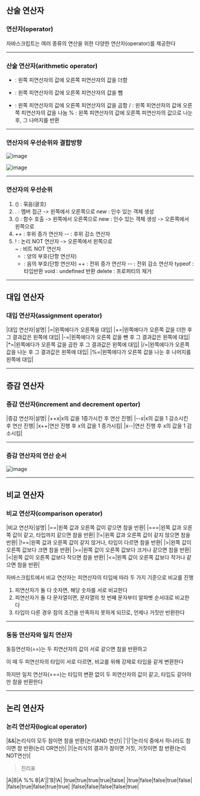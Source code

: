 ## 산술 연산자
### 연산자(operator)
자바스크립트는 여러 종류의 연산을 위한 다양한 연산자(operator)를 제공한다

---

### 산술 연산자(arithmetic operator)

+ : 왼쪽 피연산자의 값에 오른쪽 피연산자의 값을 더함
- : 왼쪽 피연산자의 값에 오른쪽 피연산자의 값을 뺌
* : 왼쪽 피연산자의 값에 오른쪽 피연산자의 값을 곱함
/ : 왼쪽 피연산자의 값에 오른쪽 피연산자의 값을 나눔
% : 왼쪽 피연산자의 값에 오른쪽 피연산자의 값으로 나눈 후, 그 나머지를 반환

---
### 연산자의 우선순위와 결합방향

![image](https://user-images.githubusercontent.com/109493630/182023646-86ffdf79-0080-4cfc-b802-b3dfd6b03862.png)

![image](https://user-images.githubusercontent.com/109493630/182023726-76b5937a-7313-4ebb-b486-c7e193ec1d0a.png)

---

### 연산자의 우선순위

1.   () : 묶음(괄호)
2.   .  : 멤버 접근                  -> 왼쪽에서 오른쪽으로
    new : 인수 있는 객체 생성 
3.   () : 함수 호출                  -> 왼쪽에서 오른쪽으로 
    new : 인수 있는 객체 생성         -> 오른쪽에서 왼쪽으로
4.   ++ : 후위 증가 연산자
     -- : 후위 감소 연산자
5.   !  : 논리 NOT 연산자             -> 오른쪽에서 왼쪽으로  
     ~  : 비트 NOT 연산자
     +  : 양의 부호(단항 연산자)
     -  : 음의 부호(단항 연산자)
     ++ : 전위 증가 연산자
     -- : 전위 감소 연산자
 typeof : 타입반환
   void : undefined 반환
 delete : 프로퍼티의 제거 
 ---
 
 ## 대입 연산자
 ### 대입 연산자(assignment operator)
|대입 연산자|설명|
|=|왼쪽에다가 오른쪽을 대입|
|+=|왼쪽에다가 오른쪽 값을 더한 후 그 결과값은 왼쪽에 대입|
|-=|왼쪽에다가 오른쪽 값을 뺀 후 그 결과값은 왼쪽에 대입|
|*=|왼쪽에다가 오른쪽 값을 곱한 후 그 결과값은 왼쪽에 대입|
|/=|왼쪽에다가 오른쪽 값을 나눈 후 그 결과값은 왼쪽에 대입|
|%=|왼쪽에다가 오른쪽 값을 나눈 후 나머지를 왼쪽에 대입|

---

## 증감 연산자
### 증감 연산자(increment and decrement opertor)

|증감 연산자|설명|
|++x|x의 값을 1증가시킨 후 연산 진행|
|--x|x의 값을 1 감소시킨 후 연산 진행|
|x++|연산 진행 후 x의 값을 1 증가시킴|
|x--|연산 진행 후 x의 값을 1 감소시킴|

---

### 증감 연산자의 연산 순서

![image](https://user-images.githubusercontent.com/109493630/182024515-96663490-4070-4cd3-a989-e71cdd44542a.png)

---
## 비교 연산자
### 비교 연산자(comparison operator)
|비교 연산자|설명|
|==|왼쪽 값과 오른쪽 값이 같으면 참을 반환|
|===|왼쪽 값과 오른쪽 값이 같고, 타입까지 같으면 참을 반환|
|!=|왼쪽 값과 오른쪽 값이 같지 않으면 참을 반환|
|!==|왼쪽 값과 오른쪽 값이 같지 않거나, 타입이 다르면 참을 반환|
|>|왼쪽 값이 오른쪽 값보다 크면 참을 반환|
|>=|왼쪽 값이 오른쪽 값보다 크거나 같으면 참을 반환|
|<|왼쪽 값이 오른쪽 값보다 작으면 참을 반환|
|<=|왼쪽 값이 오른쪽 값보다 작거나 같으면 참을 반환|

자바스크립트에서 비교 연산자는 피연산자의 타입에 따라 두 가지 기준으로 비교를 진행
1. 피연산자가 둘 다 숫자면, 해당 숫자를 서로 비교한다
2. 피연산자가 둘 다 문자열이면, 문자열의 첫 번째 문자부터 알파벳 순서대로 비교한다
3. 타입이 다른 경우 참의 조건을 만족하지 못하게 되므로, 언제나 거짓만 반환한다

---

### 동등 연산자와 일치 연산자

동등연산자(==)는 두 피연산자의 값이 서로 같으면 참을 반환하고

이 때 두 피연산자의 타입이 서로 다르면, 비교를 위해 강제로 타입을 같게 변환한다

하지만 일치 연산자(===)는 타입의 변환 없이 두 피연산자의 값이 같고, 타입도 같아야만 참을 반환한다

---

## 논리 연산자
### 논리 연산자(logical operator)

|&&|논리식이 모두 참이면 참을 반환(논리AND 연산)|
|'||'|논리식 중에서 하나라도 참이면 참 반환(논리 OR연산)|
|!|논리식의 결과가 참이면 거짓, 거짓이면 참 반환(논리 NOT연산)|


> 진리표

  |A|B|A %% B|A'||'B|!A|
  |true|true|true|true|false|
  |true|false|false|true|false|
  |false|true|false|true|true|
  |false|false|false|false|true|
  
  
  
  
